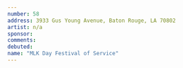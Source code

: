```yaml
---
number: 58
address: 3933 Gus Young Avenue, Baton Rouge, LA 70802
artist: n/a
sponsor:
comments: 
debuted:
name: "MLK Day Festival of Service"
---
```

